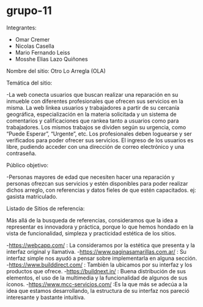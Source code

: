 # grupo-11

Integrantes:

- Omar Cremer
- Nicolas Casella 
- Mario Fernando Leiss
- Mosshe Elias Lazo Quiñones



Nombre del sitio: Otro Lo Arregla (OLA)


Temática del sitio:

-La web conecta usuarios que buscan realizar una reparación en su inmueble con diferentes profesionales que ofrecen sus servicios en la misma. La web linkea usuarios y trabajadores a partir de su cercanía geográfica, especialización en la materia solicitada y un sistema de comentarios y calificaciones que rankea tanto a usuarios como para trabajadores. Los mismos trabajos se dividen según su urgencia, como “Puede Esperar”, “Urgente”, etc. Los profesionales deben loguearse y ser verificados para poder ofrecer sus servicios. El ingreso de los usuarios es libre, pudiendo acceder con una dirección de correo electrónico y una contraseña.

Público objetivo: 

-Personas mayores de edad que necesiten hacer una reparación y personas ofrezcan sus servicios y estén disponibles para poder realizar dichos arreglo, con referencias y datos fieles de que estén capacitados. ej: gasista matriculado.

Listado de Sitios de referencia:

Más allá de la busqueda de referencias, consideramos que la idea a representar es innovadora y práctica, porque lo que hemos hondado en la vista de funcionalidad, simpleza y practicidad estética de los sitios.

-https://webcapp.com/ : La consideramos por la estética que presenta y la interfaz original y llamativa.
-https://www.paginasamarillas.com.ar/ : Su interfaz simple nos ayudó a pensar sobre implementarla en alguna sección.
-https://www.builddirect.com/ : También la ubicamos por su interfaz y los productos que ofrece. 
-https://buildnext.in/ : Buena distribución de sus elementos, el uso de la multimedia y la funcionalidad de algunos de sus íconos.
-https://www.mcc-servicios.com/ :Es la que más se adecúa a la idea que estamos desarrollando, la estructura de su interfaz nos pareció interesante y bastante intuitiva.


